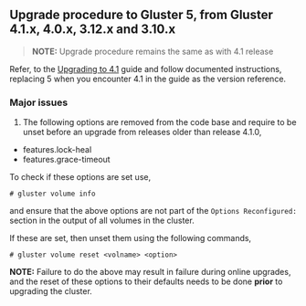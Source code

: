 ## Upgrade procedure to Gluster 5, from Gluster 4.1.x, 4.0.x, 3.12.x and 3.10.x

> **NOTE:** Upgrade procedure remains the same as with 4.1 release

Refer, to the [Upgrading to 4.1](./upgrade_to_4.1.md) guide and follow
documented instructions, replacing 5 when you encounter 4.1 in the guide as the
version reference.

### Major issues

1. The following options are removed from the code base and require to be unset
before an upgrade from releases older than release 4.1.0,
- features.lock-heal
- features.grace-timeout

To check if these options are set use,
```
# gluster volume info
```
and ensure that the above options are not part of the `Options Reconfigured:`
section in the output of all volumes in the cluster.

If these are set, then unset them using the following commands,
```
# gluster volume reset <volname> <option>
```

**NOTE:** Failure to do the above may result in failure during online upgrades,
and the reset of these options to their defaults needs to be done **prior** to
upgrading the cluster.
